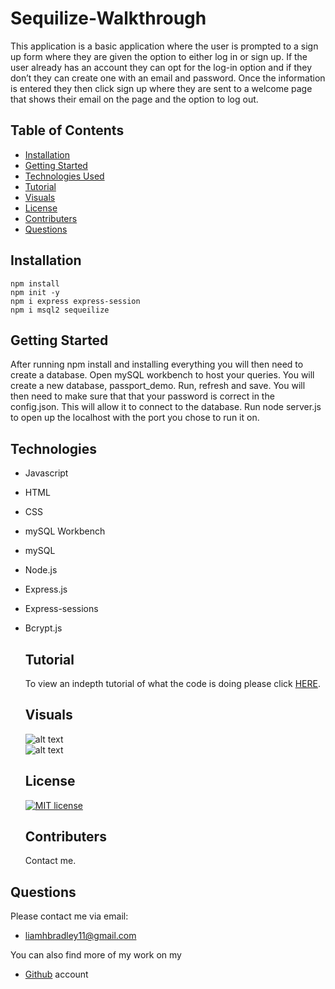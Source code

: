 # Sequilize-Walkthrough

 This application is a basic application where the user is prompted to a sign up form where they are given the option to either log in or sign up.  If the user already has an account they can opt for the log-in option and if they don’t they can create one with an email and password.  Once the information is entered they then click sign up where they are sent to a welcome page that shows their email on the page and the option to log out.

## Table of Contents
  * [Installation](#installation)
  * [Getting Started](#gettingstarted)
  * [Technologies Used](#Technologies)
  * [Tutorial](#Tutorial)
  * [Visuals](#Visuals)
  * [License](#license)
  * [Contributers](#contributers)
  * [Questions](#questions)

## Installation
    npm install 
    npm init -y
    npm i express express-session 
    npm i msql2 sequeilize

  ## Getting Started
  After running npm install and installing everything you will then need to create a database.  Open mySQL workbench to host your queries.  You will create a new database, passport_demo.  Run, refresh and save.  You will then need to make sure that that your password is correct in the config.json.  This will allow it to connect to the database.  Run node server.js to open up the localhost with the port you chose to run it on.

  ## Technologies
* Javascript
* HTML
* CSS
* mySQL Workbench
* mySQL
* Node.js
* Express.js
* Express-sessions
* Bcrypt.js

  ## Tutorial
  To view an indepth tutorial of what the code is doing please click [HERE](https://docs.google.com/document/d/1S9nijrDgOE9EwbT3Oj08IibDVrqTT5zUFPc7NPfkTRY/edit?usp=sharing).

  ## Visuals
  ![alt text](https://i.paste.pics/208f490855fa086cf76bb7619b379e24.png)    
  ![alt text](https://i.paste.pics/88c37d09462f02efc987118a8e4264c3.png)

  ## License
   [![MIT license](https://img.shields.io/badge/License-MIT-blue.svg)](https://lbesson.mit-license.org/)

  ## Contributers
  Contact me.

## Questions
  Please contact me via email:
  * <liamhbradley11@gmail.com>

  You can also find more of my work on my
  * [Github](https://github.com/liamhbradley11) account
